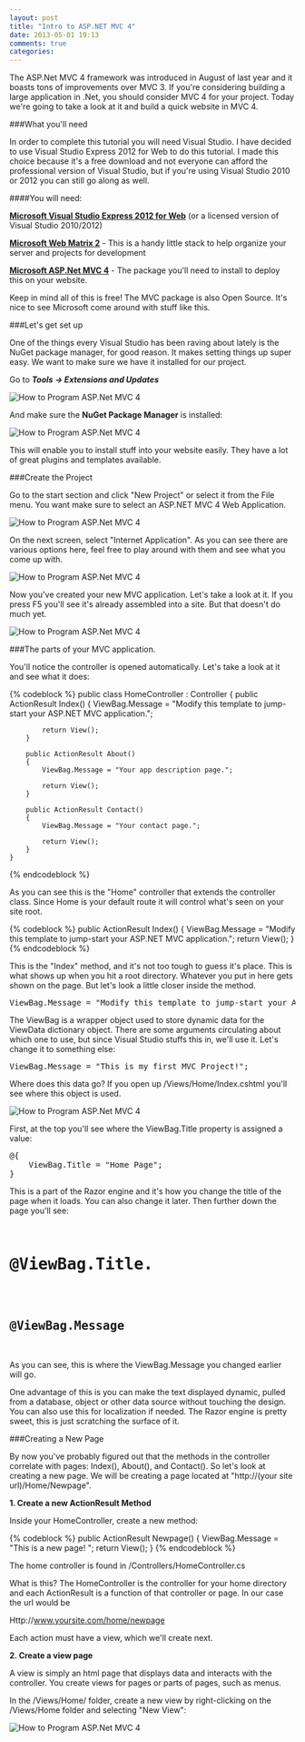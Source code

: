 ```yaml
---
layout: post
title: "Intro to ASP.NET MVC 4"
date: 2013-05-01 19:13
comments: true
categories: 
---
```

The ASP.Net MVC 4 framework was introduced in August of last year and it boasts tons of improvements over MVC 3. If you're considering building a large application in .Net, you should consider MVC 4 for your project. Today we're going to take a look at it and build a quick website in MVC 4.

###What you'll need

In order to complete this tutorial you will need Visual Studio. I have decided to use Visual Studio Express 2012 for Web to do this tutorial. I made this choice because it's a free download and not everyone can afford the professional version of Visual Studio, but if you're using Visual Studio 2010 or 2012 you can still go along as well. 

####You will need:

**[Microsoft Visual Studio Express 2012 for Web](http://www.microsoft.com/visualstudio/eng/downloads#d-2012-express "Microsoft Visual Studio Express for Web")** (or a licensed version of Visual Studio 2010/2012)

**[Microsoft Web Matrix 2](http://www.microsoft.com/web/webmatrix/ "Microsoft Web Matrix 2")** - This is a handy little stack to help organize your server and projects for development

[**Microsoft ASP.Net MVC 4**](http://www.asp.net/mvc/mvc4 "Microsoft MVC download") - The package you'll need to install to deploy this on your website. 

Keep in mind all of this is free! The MVC package is also Open Source. It's nice to see Microsoft come around with stuff like this. 


###Let's get set up

One of the things every Visual Studio has been raving about lately is the NuGet package manager, for good reason. It makes setting things up super easy. We want to make sure we have it installed for our project. 

Go to ***Tools -> Extensions and Updates***

![How to Program ASP.Net MVC 4](http://localhost:8736/images/aspmvc/how-to-mvc-asp-4.jpg)

And make sure the **NuGet Package Manager** is installed:

![How to Program ASP.Net MVC 4](http://localhost:8736/images/aspmvc/how-to-mvc-asp-4-2.jpg)

This will enable you to install stuff into your website easily. They have a lot of great plugins and templates available. 

###Create the Project

Go to the start section and click "New Project" or select it from the File menu. You want make sure to select an ASP.NET MVC 4 Web Application.

![How to Program ASP.Net MVC 4](http://localhost:8736/images/aspmvc/how-to-mvc-asp-4-3.jpg)

On the next screen, select "Internet Application". As you can see there are various options here, feel free to play around with them and see what you come up with.

![How to Program ASP.Net MVC 4](http://localhost:8736/images/aspmvc/how-to-mvc-asp-4-4.jpg)

Now you've created your new MVC application. Let's take a look at it. If you press F5 you'll see it's already assembled into a site. But that doesn't do much yet. 

![How to Program ASP.Net MVC 4](http://localhost:8736/images/aspmvc/how-to-mvc-asp-4-5.jpg)

###The parts of your MVC application.

You'll notice the controller is opened automatically. Let's take a look at it and see what it does:

{% codeblock %}
    public class HomeController : Controller
    {
        public ActionResult Index()
        {
            ViewBag.Message = "Modify this template to jump-start your ASP.NET MVC application.";

            return View();
        }

        public ActionResult About()
        {
            ViewBag.Message = "Your app description page.";

            return View();
        }

        public ActionResult Contact()
        {
            ViewBag.Message = "Your contact page.";

            return View();
        }
    }
{% endcodeblock %}

As you can see this is the "Home" controller that extends the controller class. Since Home is your default route it will control what's seen on your site root. 

{% codeblock %}
    public ActionResult Index()
    {
        ViewBag.Message = "Modify this template to jump-start your ASP.NET MVC application.";
        return View();
    }
{% endcodeblock %}

This is the "Index" method, and it's not too tough to guess it's place. This is what shows up when you hit a root directory. Whatever you put in here gets shown on the page. But let's look a little closer inside the method. 

<pre>
ViewBag.Message = "Modify this template to jump-start your ASP.NET MVC application.";
</pre>

The ViewBag is a wrapper object used to store dynamic data for the ViewData dictionary object. There are some arguments circulating about which one to use, but since Visual Studio stuffs this in, we'll use it. Let's change it to something else:

<pre>
ViewBag.Message = "This is my first MVC Project!";
</pre>

Where does this data go? If you open up /Views/Home/Index.cshtml you'll see where this object is used. 

![How to Program ASP.Net MVC 4](http://localhost:8736/images/aspmvc/how-to-mvc-asp-4-6.jpg)

First, at the top you'll see where the ViewBag.Title property is assigned a value:

<pre>
@{
    ViewBag.Title = "Home Page";
}
</pre>

This is a part of the Razor engine and it's how you change the title of the page when it loads. You can also change it later. Then further down the page you'll see:

<pre>
 <h1>@ViewBag.Title.</h1>
 <h2>@ViewBag.Message</h2>
</pre>

As you can see, this is where the ViewBag.Message you changed earlier will go. 

One advantage of this is you can make the text displayed dynamic, pulled from a database, object or other data source without touching the design. You can also use this for localization if needed. The Razor engine is pretty sweet, this is just scratching the surface of it.

###Creating a New Page

By now you've probably figured out that the methods in the controller correlate with pages: Index(), About(), and Contact(). So let's look at creating a new page. We will be creating a page located at "http://(your site url)/Home/Newpage".


**1. Create a new ActionResult Method**

Inside your HomeController, create a new method:

{% codeblock %}
public ActionResult Newpage()
{
	ViewBag.Message = "This is a new page! ";
	return View();
}
{% endcodeblock %}

The home controller is found in /Controllers/HomeController.cs

What is this? The HomeController is the controller for your home directory and each ActionResult is a function of that controller or page. In our case the url would be

Http://www.yoursite.com/home/newpage

Each action must have a view, which we'll create next. 

**2. Create a view page**

A view is simply an html page that displays data and interacts with the controller. You create views for pages or parts of pages, such as menus. 

In the /Views/Home/ folder, create a new view by right-clicking on the /Views/Home folder and selecting "New View":

![How to Program ASP.Net MVC 4](http://localhost:8736/images/aspmvc/how-to-mvc-asp-4-7.jpg)



